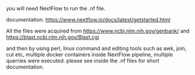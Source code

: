 you will need NextFlow to run the .nf file. 

documentation: https://www.nextflow.io/docs/latest/getstarted.html

All the files were acquired from https://www.ncbi.nlm.nih.gov/genbank/
and https://blast.ncbi.nlm.nih.gov/Blast.cgi

and then by using perl, linux command and editing tools such as awk, join, cut etc, multiple docker containers inside NextFlow pipeline, 
multiple querries were executed. please see inside the .nf files for short documentation. 
